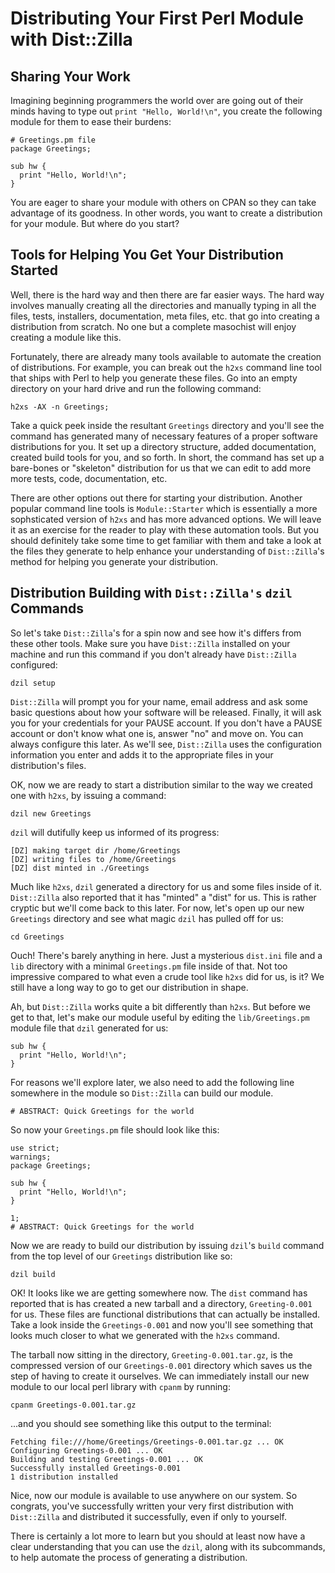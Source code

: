 # Distributing Your First Perl Module with Dist::Zilla

## Sharing Your Work

Imagining beginning programmers the world over are going out of their minds
having to type out `print "Hello, World!\n"`, you create the following module
for them to ease their burdens:

```
# Greetings.pm file
package Greetings;

sub hw {
  print "Hello, World!\n";
}
```

You are eager to share your module with others on CPAN so they can take
advantage of its goodness. In other words, you want to create a distribution
for your module. But where do you start?

## Tools for Helping You Get Your Distribution Started

Well, there is the hard way and then there are far easier ways. The hard way
involves manually creating all the directories and manually typing in all the
files, tests, installers, documentation, meta files, etc. that go into creating
a distribution from scratch. No one but a complete masochist will enjoy creating
a module like this.

Fortunately, there are already many tools available to automate the creation of
distributions. For example, you can break out the `h2xs` command line tool that
ships with Perl to help you generate these files. Go into an empty directory on
your hard drive and run the following command:

`h2xs -AX -n Greetings;`

Take a quick peek inside the resultant `Greetings` directory and you'll see the
command has generated many of necessary features of a proper software
distributions for you. It set up a directory structure, added documentation,
created build tools for you, and so forth. In short, the command has set up a
bare-bones or "skeleton" distribution for us that we can edit to add more more
tests, code, documentation, etc.

There are other options out there for starting your distribution. Another
popular command line tools is `Module::Starter` which is essentially a more
sophsticated version of `h2xs` and has more advanced options. We will leave it
as an exercise for the reader to play with these automation tools. But you should
definitely take some time to get familiar with them and take a look at the files
they generate to help enhance your understanding of `Dist::Zilla`'s
method for helping you generate your distribution.

## Distribution Building with `Dist::Zilla's` `dzil` Commands

So let's take `Dist::Zilla`'s for a spin now and see how it's differs from these
other tools. Make sure you have `Dist::Zilla` installed on your machine and run
this command if you don't already have `Dist::Zilla` configured:

`dzil setup`

`Dist::Zilla` will prompt you for your name, email address and ask some basic
questions about how your software will be released. Finally, it will ask you for
your credentials for your PAUSE account. If you don't have a PAUSE account or
don't know what one is, answer "no" and move on. You can always configure this
later. As we'll see, `Dist::Zilla` uses the configuration information you enter
and adds it to the appropriate files in your distribution's files.

OK, now we are ready to start a distribution similar to the way we created one
with `h2xs`, by issuing a command:

`dzil new Greetings`

`dzil` will dutifully keep us informed of its progress:

```
[DZ] making target dir /home/Greetings
[DZ] writing files to /home/Greetings
[DZ] dist minted in ./Greetings
```

Much like `h2xs`, `dzil` generated a directory for us and some files inside of it.
`Dist::Zilla` also reported that it has "minted" a "dist" for us. This is rather
cryptic but we'll come back to this later. For now, let's open up our new
`Greetings` directory and see what magic `dzil` has pulled off for us:

`cd Greetings`

Ouch! There's barely anything in here. Just a mysterious `dist.ini` file and a
`lib` directory with a minimal `Greetings.pm` file inside of that. Not too
impressive compared to what even a crude tool like `h2xs` did for us, is it? We
still have a long way to go to get our distribution in shape.

Ah, but `Dist::Zilla` works quite a bit differently than `h2xs`. But before we
get to that, let's make our module useful by editing the `lib/Greetings.pm`
module file that `dzil` generated for us:

```
sub hw {
  print "Hello, World!\n";
}
```

For reasons we'll explore later, we also need to add the following line
somewhere in the module so `Dist::Zilla` can build our module.

  `# ABSTRACT: Quick Greetings for the world`

So now your `Greetings.pm` file should look like this:

```
use strict;
warnings;
package Greetings;

sub hw {
  print "Hello, World!\n";
}

1;
# ABSTRACT: Quick Greetings for the world
```

Now we are ready to build our distribution by issuing `dzil`'s `build` command
from the top level of our `Greetings` distribution like so:

`dzil build`

OK! It looks like we are getting somewhere now. The `dist` command has reported
that is has created a new tarball and a directory, `Greeting-0.001` for us. These
files are functional distributions that can actually be installed. Take a look
inside the `Greetings-0.001` and now you'll see something that looks much closer
to what we generated with the `h2xs` command.

The tarball now sitting in the directory, `Greeting-0.001.tar.gz`, is the
compressed version of our `Greetings-0.001` directory which saves us the step of
having to create it ourselves.  We can immediately install our new module to our
local perl library with `cpanm` by running:

`cpanm Greetings-0.001.tar.gz`

...and you should see something like this output to the terminal:

```
Fetching file:///home/Greetings/Greetings-0.001.tar.gz ... OK
Configuring Greetings-0.001 ... OK
Building and testing Greetings-0.001 ... OK
Successfully installed Greetings-0.001
1 distribution installed
```

Nice, now our module is available to use anywhere on our system. So congrats,
you've successfully written your very first distribution with `Dist::Zilla` and
distributed it successfully, even if only to yourself.

There is certainly a lot more to learn but you should at least now have a clear
understanding that you can use the `dzil`, along with its subcommands, to help
automate the process of generating a distribution.
